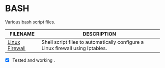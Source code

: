 # BASH
Various bash script files.

| FILENAME       | DESCRIPTION |
|----------------|-------------|
| [Linux Firewall](https://github.com/BroadbentT/Firewall) | Shell script files to automatically configure a Linux firewall using Iptables. |

- [X] Tested and working .


